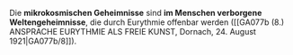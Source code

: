 
Die **mikrokosmischen Geheimnisse** sind **im Menschen verborgene Weltengeheimnisse**, die durch Eurythmie offenbar werden ([[GA077b (8.) ANSPRACHE EURYTHMIE ALS FREIE KUNST, Dornach, 24. August 1921|GA077b/8]]).
